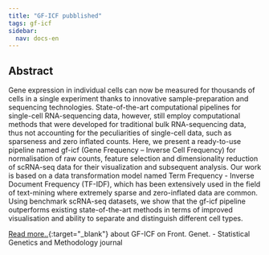 ```yaml
---
title: "GF-ICF pubblished"
tags: gf-icf
sidebar:
  nav: docs-en
---
```


<!-- Global site tag (gtag.js) - Google Analytics -->
<script async src="https://www.googletagmanager.com/gtag/js?id=UA-144257957-1"></script>
<script>
  window.dataLayer = window.dataLayer || [];
  function gtag(){dataLayer.push(arguments);}
  gtag('js', new Date());

  gtag('config', 'UA-144257957-1');
</script>

## Abstract
Gene expression in individual cells can now be measured for thousands of cells in a single experiment thanks to innovative sample-preparation and sequencing technologies. State-of-the-art computational pipelines for single-cell RNA-sequencing data, however, still employ computational methods that were developed for traditional bulk RNA-sequencing data, thus not accounting for the peculiarities of single-cell data, such as sparseness and zero inflated counts. Here, we present a ready-to-use pipeline named gf-icf (Gene Frequency – Inverse Cell Frequency) for normalisation of raw counts, feature selection and dimensionality reduction of scRNA-seq data for their visualization and subsequent analysis. Our work is based on a data transformation model named Term Frequency - Inverse Document Frequency (TF-IDF), which has been extensively used in the field of text-mining where extremely sparse and zero-inflated data are common. Using benchmark scRNA-seq datasets, we show that the gf-icf pipeline outperforms existing state-of-the-art methods in terms of improved visualisation and ability to separate and distinguish different cell types.

[Read more..](https://www.frontiersin.org/articles/10.3389/fgene.2019.00734/abstract){:target="_blank"} about GF-ICF on Front. Genet. - Statistical Genetics and Methodology journal 
